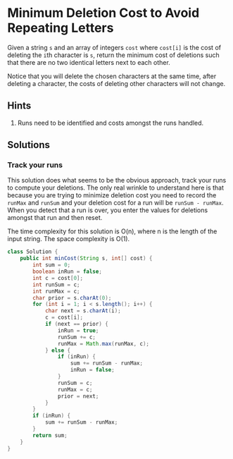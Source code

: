 # Minimum Deletion Cost to Avoid Repeating Letters

Given a string `s` and an array of integers `cost` where `cost[i]` is the cost
of deleting the `i`th character is `s`, return the minimum cost of deletions
such that there are no two identical letters next to each other.

Notice that you will delete the chosen characters at the same time, after
deleting a character, the costs of deleting other characters will not change.

## Hints

1. Runs need to be identified and costs amongst the runs handled.

## Solutions

### Track your runs

This solution does what seems to be the obvious approach, track your runs to
compute your deletions. The only real wrinkle to understand here is that
because you are trying to minimize deletion cost you need to record the
`runMax` and `runSum` and your deletion cost for a run will be
`runSum - runMax`. When you detect that a run is over, you enter the values
for deletions amongst that run and then reset.

The time complexity for this solution is O(n), where n is the length of the
input string. The space complexity is O(1).

```java
class Solution {
    public int minCost(String s, int[] cost) {
        int sum = 0;
        boolean inRun = false;
        int c = cost[0];
        int runSum = c;
        int runMax = c;
        char prior = s.charAt(0);
        for (int i = 1; i < s.length(); i++) {
            char next = s.charAt(i);
            c = cost[i];
            if (next == prior) {
                inRun = true;
                runSum += c;
                runMax = Math.max(runMax, c);
            } else {
                if (inRun) {
                    sum += runSum - runMax;
                    inRun = false;
                }
                runSum = c;
                runMax = c;
                prior = next;
            }
        }
        if (inRun) {
            sum += runSum - runMax;
        }
        return sum;
    }
}
```
